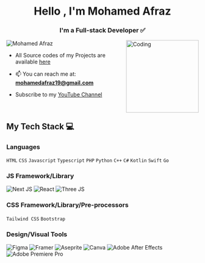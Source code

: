 <h1 align="center">Hello , I'm Mohamed Afraz</h1>
<h3 align="center">I'm a Full-stack Developer ✅</h3>
<img align="right" alt="Coding" width="190" src="https://media3.giphy.com/media/eNAsjO55tPbgaor7ma/giphy.gif?cid=6c09b952eohbdq5kxhnzxcqv6gaao256eg3rjkl0ytybum5j&ep=v1_stickers_related&rid=giphy.gif&ct=s">
<p align="left"> <img src="https://komarev.com/ghpvc/?username=MohamedAfraz&color=4169e1&style=for-the-badge&label=Profile+Views" alt="Mohamed Afraz"/> </p>

- All Source codes of my Projects are available [here](https://github.com/MohamedAfraz?tab=repositories)
  
- 📫 You can reach me at: **mohamedafraz19@gmail.com**

- Subscribe to my [YouTube Channel](https://www.youtube.com/channel/UCaecJrLhwYwe-QykJQz4mDg?sub_confirmation=1)

<br>

## My Tech Stack 💻
### Languages
`HTML`
`CSS`
`Javascript`
`Typescript`
`PHP`
`Python`
`C++`
`C#`
`Kotlin`
`Swift`
`Go`

### JS Framework/Library
![Next JS](https://img.shields.io/badge/-NextJS-000?style=for-the-badge&logo=next.js)
![React](https://img.shields.io/badge/-ReactJS-000?style=for-the-badge&logo=react)
![Three JS](https://img.shields.io/badge/-ThreeJS-000?style=for-the-badge&logo=three.js)

### CSS Framework/Library/Pre-processors
`Tailwind CSS`
`Bootstrap`

### Design/Visual Tools
![Figma](https://img.shields.io/badge/-Figma-000?style=for-the-badge&logo=figma)
![Framer](https://img.shields.io/badge/-Framer-000?style=for-the-badge&logo=framer)
![Aseprite](https://img.shields.io/badge/-Aseprite-000?style=for-the-badge&logo=aseprite)
![Canva](https://img.shields.io/badge/-Canva-000?style=for-the-badge&logo=canva)
![Adobe After Effects](https://img.shields.io/badge/-Adobe%20After%20Effects-000?style=for-the-badge&logo=Adobe%20After%20Effects&logoColor=white)
![Adobe Premiere Pro](https://img.shields.io/badge/Adobe%20Premiere%20Pro-000?style=for-the-badge&logo=Adobe%20Premiere%20Pro&logoColor=white)
